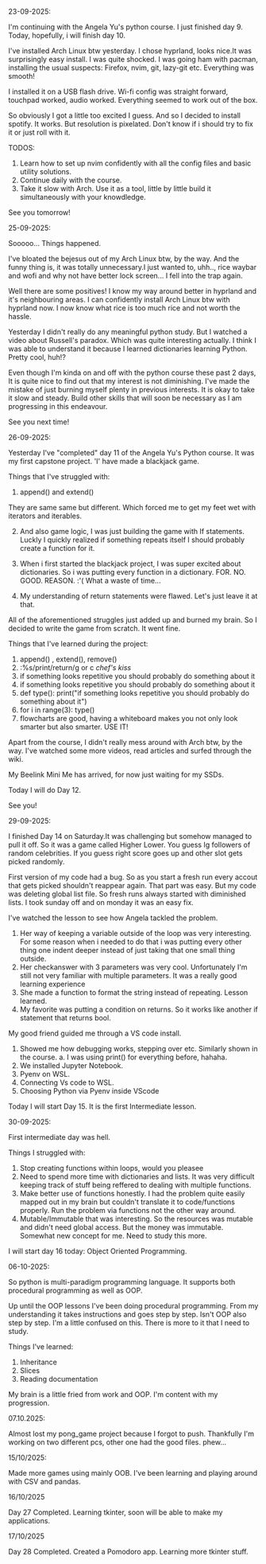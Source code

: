 23-09-2025:

I'm continuing with the Angela Yu's python course. I just finished day 9. Today, hopefully, i will finish day 10.

I've installed Arch Linux btw yesterday. I chose hyprland, looks nice.It was surprisingly easy install. I was quite shocked. I was going ham with pacman, installing the usual suspects: Firefox, nvim, git, lazy-git etc. Everything was smooth!

I installed it on a USB flash drive. Wi-fi config was straight forward, touchpad worked, audio worked. Everything seemed to work out of the box.

So obviously I got a little too excited I guess. And so I decided to install spotify. It works. But resolution is pixelated. Don't know if i should try to fix it or just roll with it.

TODOS:

1. Learn how to set up nvim confidently with all the config files and basic utility solutions.
2. Continue daily with the course.
3. Take it slow with Arch. Use it as a tool, little by little build it simultaneously with your knowdledge.

See you tomorrow!


25-09-2025:

Sooooo... Things happened. 

I've bloated the bejesus out of my Arch Linux btw, by the way. And the funny thing is, it was totally unnecessary.I just wanted to, uhh.., rice waybar and wofi and why not have better lock screen... I fell into the trap again.

Well there are some positives! I know my way around better in hyprland and it's neighbouring areas. I can confidently install Arch Linux btw with hyprland now. I now know what rice is too much rice and not worth the hassle. 

Yesterday I didn't really do any meaningful python study. But I watched a video about Russell's paradox. Which was quite interesting actually. I think I was able to understand it because I learned dictionaries learning Python. Pretty cool, huh!?

Even though I'm kinda on and off with the python course these past 2 days, It is quite nice to find out that my interest is not diminishing. I've made the mistake of just burning myself plenty in previous interests. It is okay to take it slow and steady. Build other skills that will soon be necessary as I am progressing in this endeavour.

See you next time!


26-09-2025:

Yesterday I've "completed" day 11 of the Angela Yu's Python course. It was my first capstone project. 'I' have made a blackjack game. 

Things that I've struggled with:
  
  1. append() and extend()

They are same same but different. Which forced me to get my feet wet with iterators and iterables.

  2. And also game logic, I was just building the game with If statements. Luckly I quickly realized if something repeats itself I should probably create a function for it.

  3. When i first started the blackjack project, I was super excited about dictionaries. So i was putting every function in a dictionary. FOR. NO. GOOD. REASON. :'( What a waste of time...

  4. My understanding of return statements were flawed. Let's just leave it at that.

All of the aforementioned struggles just added up and burned my brain. So I decided to write the game from scratch. It went fine. 

Things that I've learned during the project:

  1. append() , extend(), remove()
  2. :%s/print/return/g or c *chef's kiss*
  3. if something looks repetitive you should probably do something about it
  4. if something looks repetitive you should probably do something about it
  5. def type():
         print("if something looks repetitive you should probably do something about it")
  6. for i in range(3):
         type()
  7. flowcharts are good, having a whiteboard makes you not only look smarter but also smarter. USE IT!

Apart from the course, I didn't really mess around with Arch btw, by the way. I've watched some more videos, read articles and surfed through the wiki. 

My Beelink Mini Me has arrived, for now just waiting for my SSDs.

Today I will do Day 12. 

See you!


29-09-2025:

I finished Day 14 on Saturday.It was challenging but somehow managed to pull it off. So it was a game called Higher Lower. You guess Ig followers of random celebrities. If you guess right score goes up and other slot gets picked randomly. 

First version of my code had a bug. So as you start a fresh run every accout that gets picked shouldn't reappear again. That part was easy. But my code was deleting global list file. So fresh runs always started with diminished lists. I took sunday off and on monday it was an easy fix. 

I've watched the lesson to see how Angela tackled the problem. 
  1. Her way of keeping a variable outside of the loop was very interesting. For some reason when i needed to do that i was putting every other thing one indent deeper instead of just taking that one small thing outside.
  2. Her checkanswer with 3 parameters was very cool. Unfortunately I'm still not very familiar with multiple parameters. It was a really good learning experience
  3. She made a function to format the string instead of repeating. Lesson learned.
  4. My favorite was putting a condition on returns. So it works like another if statement that returns bool. 

My good friend guided me through a VS code install. 
  1. Showed me how debugging works, stepping over etc. Similarly shown in the course.
    a. I was using print() for everything before, hahaha. 
  2. We installed Jupyter Notebook.
  3. Pyenv on WSL.
  4. Connecting Vs code to WSL.
  5. Choosing Python via Pyenv inside VScode

Today I will start Day 15. It is the first Intermediate lesson. 

30-09-2025:

First intermediate day was hell.

Things I struggled with:

  1.  Stop creating functions within loops, would you pleasee
  2.  Need to spend more time with dictionaries and lists. It was very difficult keeping track of stuff being reffered to dealing with multiple functions.
  3.  Make better use of functions honestly. I had the problem quite easily mapped out in my brain but couldn't translate it to code/functions properly. Run the problem via functions not the other way around.
  4. Mutable/Immutable that was interesting. So the resources was mutable and didn't need global access. But the money was immutable. Somewhat new concept for me. Need to study this more.

I will start day 16 today: Object Oriented Programming.

06-10-2025:

So python is multi-paradigm programming language. It supports both procedural programming as well as OOP.

Up until the OOP lessons I've been doing procedural programming. From my understanding it takes instructions and goes step by step. Isn't OOP also step by step. I'm a little confused on this. There is more to it that I need to study. 

Things I've learned:

  1. Inheritance
  2. Slices
  3. Reading documentation

My brain is a little fried from work and OOP. I'm content with my progression. 

07.10.2025:

Almost lost my pong_game project because I forgot to push. Thankfully I'm working on two different pcs, other one had the good files. phew...

15/10/2025:

Made more games using mainly OOB. I've been learning and playing around with CSV and pandas. 


16/10/2025

Day 27 Completed. Learning tkinter, soon will be able to make my applications.

17/10/2025

Day 28 Completed. Created a Pomodoro app. Learning more tkinter stuff.